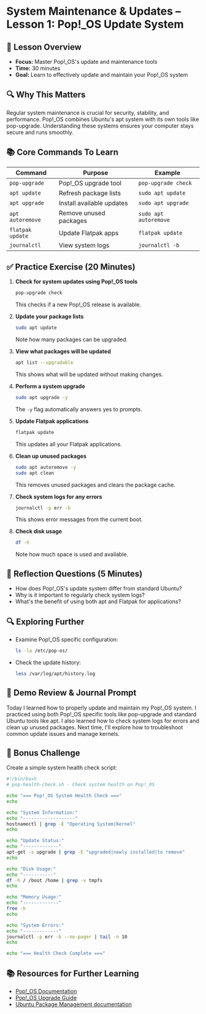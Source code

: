 # System Maintenance & Updates – Lesson 1: Pop!_OS Update System

## 🔵 Lesson Overview
- **Focus:** Master Pop!_OS's update and maintenance tools
- **Time:** 30 minutes
- **Goal:** Learn to effectively update and maintain your Pop!_OS system

## 🔍 Why This Matters
Regular system maintenance is crucial for security, stability, and performance. Pop!_OS combines Ubuntu's apt system with its own tools like pop-upgrade. Understanding these systems ensures your computer stays secure and runs smoothly.

## 📚 Core Commands To Learn

| Command | Purpose | Example |
|---------|---------|---------|
| `pop-upgrade` | Pop!_OS upgrade tool | `pop-upgrade check` |
| `apt update` | Refresh package lists | `sudo apt update` |
| `apt upgrade` | Install available updates | `sudo apt upgrade` |
| `apt autoremove` | Remove unused packages | `sudo apt autoremove` |
| `flatpak update` | Update Flatpak apps | `flatpak update` |
| `journalctl` | View system logs | `journalctl -b` |

## ✅ Practice Exercise (20 Minutes)

1. **Check for system updates using Pop!_OS tools**
   ```bash
   pop-upgrade check
   ```
   This checks if a new Pop!_OS release is available.

2. **Update your package lists**
   ```bash
   sudo apt update
   ```
   Note how many packages can be upgraded.

3. **View what packages will be updated**
   ```bash
   apt list --upgradable
   ```
   This shows what will be updated without making changes.

4. **Perform a system upgrade**
   ```bash
   sudo apt upgrade -y
   ```
   The `-y` flag automatically answers yes to prompts.

5. **Update Flatpak applications**
   ```bash
   flatpak update
   ```
   This updates all your Flatpak applications.

6. **Clean up unused packages**
   ```bash
   sudo apt autoremove -y
   sudo apt clean
   ```
   This removes unused packages and clears the package cache.

7. **Check system logs for any errors**
   ```bash
   journalctl -p err -b
   ```
   This shows error messages from the current boot.

8. **Check disk usage**
   ```bash
   df -h
   ```
   Note how much space is used and available.

## 🧠 Reflection Questions (5 Minutes)
- How does Pop!_OS's update system differ from standard Ubuntu?
- Why is it important to regularly check system logs?
- What's the benefit of using both apt and Flatpak for applications?

## 🔍 Exploring Further
- Examine Pop!_OS specific configuration:
  ```bash
  ls -la /etc/pop-os/
  ```
- Check the update history:
  ```bash
  less /var/log/apt/history.log
  ```

## 📝 Demo Review & Journal Prompt
Today I learned how to properly update and maintain my Pop!_OS system.
I practiced using both Pop!_OS specific tools like pop-upgrade and standard Ubuntu tools like apt.
I also learned how to check system logs for errors and clean up unused packages.
Next time, I'll explore how to troubleshoot common update issues and manage kernels.

## 🌟 Bonus Challenge
Create a simple system health check script:

```bash
#!/bin/bash
# pop-health-check.sh - Check system health on Pop!_OS

echo "=== Pop!_OS System Health Check ==="
echo

echo "System Information:"
echo "-------------------"
hostnamectl | grep -E "Operating System|Kernel"
echo

echo "Update Status:"
echo "-------------"
apt-get -s upgrade | grep -E "upgraded|newly installed|to remove"
echo

echo "Disk Usage:"
echo "-----------"
df -h / /boot /home | grep -v tmpfs
echo

echo "Memory Usage:"
echo "-------------"
free -h
echo

echo "System Errors:"
echo "-------------"
journalctl -p err -b --no-pager | tail -n 10
echo

echo "=== Health Check Complete ==="
```

## 📚 Resources for Further Learning
- [Pop!_OS Documentation](https://support.system76.com)
- [Pop!_OS Upgrade Guide](https://support.system76.com/articles/upgrade-pop/)
- [Ubuntu Package Management documentation](https://help.ubuntu.com/community/AptGet/Howto)
